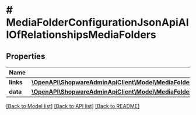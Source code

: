 # # MediaFolderConfigurationJsonApiAllOfRelationshipsMediaFolders

## Properties

Name | Type | Description | Notes
------------ | ------------- | ------------- | -------------
**links** | [**\OpenAPI\ShopwareAdminApiClient\Model\MediaFolderConfigurationJsonApiAllOfRelationshipsMediaFoldersLinks**](MediaFolderConfigurationJsonApiAllOfRelationshipsMediaFoldersLinks.md) |  | [optional]
**data** | [**\OpenAPI\ShopwareAdminApiClient\Model\MediaFolderConfigurationJsonApiAllOfRelationshipsMediaFoldersData[]**](MediaFolderConfigurationJsonApiAllOfRelationshipsMediaFoldersData.md) |  | [optional]

[[Back to Model list]](../../README.md#models) [[Back to API list]](../../README.md#endpoints) [[Back to README]](../../README.md)
